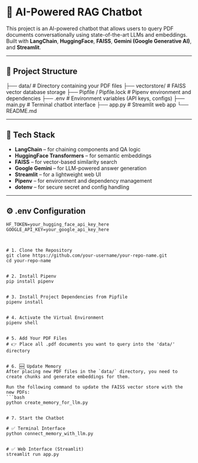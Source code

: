 # 🤖 AI-Powered RAG Chatbot

This project is an AI-powered chatbot that allows users to query PDF documents conversationally using state-of-the-art LLMs and embeddings. Built with **LangChain**, **HuggingFace**, **FAISS**, **Gemini (Google Generative AI)**, and **Streamlit**.

---

## 📂 Project Structure

├── data/ # Directory containing your PDF files
├── vectorstore/ # FAISS vector database storage
├── Pipfile / Pipfile.lock # Pipenv environment and dependencies
├── .env # Environment variables (API keys, configs)
├── main.py # Terminal chatbot interface
├── app.py # Streamlit web app
└── README.md



---

## 🔧 Tech Stack

- **LangChain** – for chaining components and QA logic  
- **HuggingFace Transformers** – for semantic embeddings  
- **FAISS** – for vector-based similarity search  
- **Google Gemini** – for LLM-powered answer generation  
- **Streamlit** – for a lightweight web UI  
- **Pipenv** – for environment and dependency management  
- **dotenv** – for secure secret and config handling

---

## ⚙️ .env Configuration


```env
HF_TOKEN=your_hugging_face_api_key_here
GOOGLE_API_KEY=your_google_api_key_here



# 1. Clone the Repository
git clone https://github.com/your-username/your-repo-name.git
cd your-repo-name


# 2. Install Pipenv
pip install pipenv


# 3. Install Project Dependencies from Pipfile
pipenv install


# 4. Activate the Virtual Environment
pipenv shell


# 5. Add Your PDF Files
# 👉 Place all .pdf documents you want to query into the 'data/' directory


# 6. 🆕 Update Memory
After placing new PDF files in the `data/` directory, you need to create chunks and generate embeddings for them.

Run the following command to update the FAISS vector store with the new PDFs:
```bash
python create_memory_for_llm.py


# 7. Start the Chatbot

# ✅ Terminal Interface
python connect_memory_with_llm.py


# ✅ Web Interface (Streamlit)
streamlit run app.py
